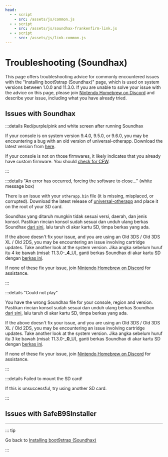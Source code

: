```yaml
---
head:
  - - script
    - src: /assets/js/common.js
  - - script
    - src: /assets/js/soundhax-frankenfirm-link.js
  - - script
    - src: /assets/js/link-common.js
---
```


# Troubleshooting (Soundhax)

This page offers troubleshooting advice for commonly encountered issues with the "Installing boot9strap (Soundhax)" page, which is used on system versions between 1.0.0 and 11.3.0. If you are unable to solve your issue with the advice on this page, please join [Nintendo Homebrew on Discord](https://discord.gg/MWxPgEp) and describe your issue, including what you have already tried.

## Issues with Soundhax

:::details Red/purple/pink and white screen after running Soundhax

If your console is on system version 9.4.0, 9.5.0, or 9.6.0, you may be encountering a bug with an old version of universal-otherapp. Download the latest version from [here](https://github.com/TuxSH/universal-otherapp/releases/latest).

If your console is not on those firmwares, it likely indicates that you already have custom firmware. You should [check for CFW](checking-for-cfw).

:::

:::details "An error has occurred, forcing the software to close..." (white message box)

There is an issue with your `otherapp.bin` file (it is missing, misplaced, or corrupted). Download the latest release of [universal-otherapp](https://github.com/TuxSH/universal-otherapp/releases/latest) and place it on the root of your SD card.

Soundhax yang ditaruh mungkin tidak sesuai versi, daerah, dan jenis konsol. Pastikan rincian konsol sudah sesuai dan unduh ulang berkas Soundhax [dari sini](http://soundhax.com), lalu taruh di akar kartu SD, timpa berkas yang ada.

If the above doesn't fix your issue, and you are using an Old 3DS / Old 3DS XL / Old 2DS, you may be encountering an issue involving cartridge updates. Take another look at the system version. Jika angka sebelum huruf itu 4 ke bawah (misal: 11.3.0-_**4**_U), ganti berkas Soundhax di akar kartu SD dengan [berkas ini](http://soundhax.686178.xyz/frankenfirm.html?crash).

If none of these fix your issue, join [Nintendo Homebrew on Discord](https://discord.gg/MWxPgEp) for assistance.

:::

:::details "Could not play"

You have the wrong Soundhax file for your console, region and version. Pastikan rincian konsol sudah sesuai dan unduh ulang berkas Soundhax [dari sini](http://soundhax.com), lalu taruh di akar kartu SD, timpa berkas yang ada.

If the above doesn't fix your issue, and you are using an Old 3DS / Old 3DS XL / Old 2DS, you may be encountering an issue involving cartridge updates. Take another look at the system version. Jika angka sebelum huruf itu 3 ke bawah (misal: 11.3.0-_**0**_U), ganti berkas Soundhax di akar kartu SD dengan [berkas ini](http://soundhax.686178.xyz/frankenfirm.html?unplayable).

If none of these fix your issue, join [Nintendo Homebrew on Discord](https://discord.gg/MWxPgEp) for assistance.

:::

:::details Failed to mount the SD card!

If this is unsuccessful, try using another SD card.

:::

## Issues with SafeB9SInstaller

<!--@include: ./_include/troubleshooting-sb9si-bin.md -->

<!--@include: ./_include/troubleshooting-sb9si-common.md -->

<!--@include: ./_include/troubleshooting-get-help-common.md -->

---

::: tip

Go back to [Installing boot9strap (Soundhax)](installing-boot9strap-\(soundhax\))

:::

<!--@include: ./_include/troubleshooting-return.md -->

